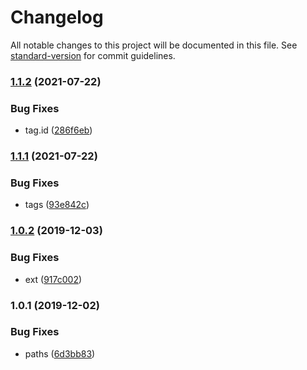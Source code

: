# Changelog

All notable changes to this project will be documented in this file. See [standard-version](https://github.com/conventional-changelog/standard-version) for commit guidelines.

### [1.1.2](https://github.com/freedomsex/account-component/compare/v1.1.1...v1.1.2) (2021-07-22)


### Bug Fixes

* tag.id ([286f6eb](https://github.com/freedomsex/account-component/commit/286f6ebef964702c5c6a3e908641e03abb6e148c))

### [1.1.1](https://github.com/freedomsex/account-component/compare/v1.0.2...v1.1.1) (2021-07-22)


### Bug Fixes

* tags ([93e842c](https://github.com/freedomsex/account-component/commit/93e842cc39b82d601f5788ba3118f03d1696eea1))

### [1.0.2](https://github.com/freedomsex/account-component/compare/v1.0.1...v1.0.2) (2019-12-03)


### Bug Fixes

* ext ([917c002](https://github.com/freedomsex/account-component/commit/917c002e353ef7eb5dbf99a2d768a17c864327e8))

### 1.0.1 (2019-12-02)


### Bug Fixes

* paths ([6d3bb83](https://github.com/freedomsex/account-component/commit/6d3bb833d5fcff6a52894cebf32976d2998b0eb7))
